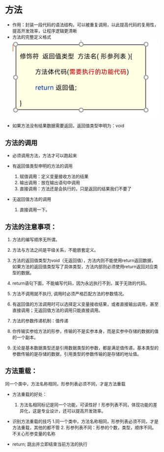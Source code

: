 # 方法
- 作用：封装一段代码的语法结构，可以被重复调用，以此提高代码的复用性，提高开发效率，让程序逻辑更清晰
- 方法的完整定义格式
![img](/img/JavaBasic/d4_1.png)

* 如果方法没有结果数据需要返回，返回值类型申明为：void

## 方法的调用

- 必须调用方法，方法才可以跑起来

- 有返回值类型申明的方法的调用

  1. 赋值调用：定义变量接收方法的结果
  2. 输出调用：放在输出语句中调用
  3. 直接调用：方法还是会执行的，只是返回的结果我们不要了

- 无返回值方法的调用
  1. 直接调用一下。

## 方法的注意事项：

1. 方法的编写顺序无所谓。
2. 方法与方法之间是平级关系，不能嵌套定义。
3. 方法的返回值类型为void（无返回值），方法内则不能使用return返回数据，如果方法的返回值类型写了具体类型，方法内部则必须使用return返回对应类型的数据。
4. return语句下面，不能编写代码，因为永远执行不到，属于无效的代码。

5. 方法不调用就不执行,  调用时必须严格匹配方法的参数情况。

6. 有返回值的方法调用时可以选择定义变量接收结果，或者直接输出调用，甚至直接调用；无返回值方法的调用只能直接调用。

7. 方法的参数传递机制：值传递

8. 你传输实参给方法的形参，传输的不是实参本身，而是实参中存储的数据的值的一个副本。

9. 无论是基本数据类型还是引用数据类型的参数，都是满足值传递，基本类型的参数传输的是存储的数据，引用类型的参数传输的是存储的地址值。

## 方法重载：
同一个类中，方法名称相同，形参列表必须不同，才是方法重载

- 方法重载的好处：

   1. 方法名相同标记是同一个功能，可读性好！形参列表不同，体现功能的差异化，这是专业设计，还可以提高开发效率。
- 识别方法重载的技巧
   1.同一个类中，方法名称相同，形参列表必须不同，才是方法重载，其他的都不管
   2. 形参列表不同：形参的个数，类型，顺序不同。不关心形参变量的名称

* return; 跳出并立即结束当前方法的执行